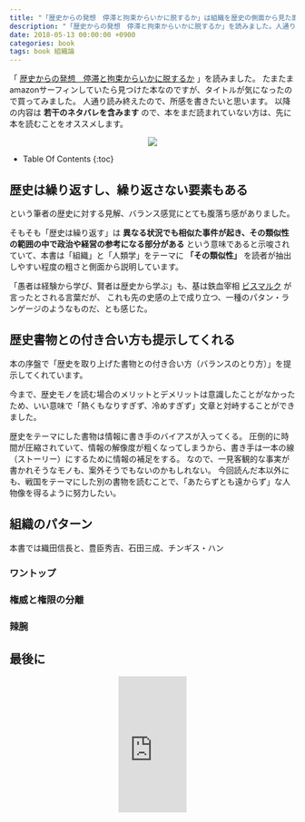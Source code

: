 ```yaml
---
title: "「歴史からの発想　停滞と拘束からいかに脱するか」は組織を歴史の側面から見た面白い一冊だった"
description: "「歴史からの発想　停滞と拘束からいかに脱するか」を読みました。人通り読み終えたので、所感を書きたいと思います。以降の内容は 若干のネタバレを含みますので、本をまだ読まれていない方は、先に本を読むことをオススメします。"
date: 2018-05-13 00:00:00 +0900
categories: book
tags: book 組織論
---
```


「 [歴史からの発想　停滞と拘束からいかに脱するか](https://www.amazon.co.jp/gp/product/4532192161/ref=as_li_tl?ie=UTF8&camp=247&creative=1211&creativeASIN=4532192161&linkCode=as2&tag=soudegesu-22&linkId=5513b5e79762b891cc2f9498116b17fa) 」を読みました。
たまたまamazonサーフィンしていたら見つけた本なのですが、タイトルが気になったので買ってみました。
人通り読み終えたので、所感を書きたいと思います。
以降の内容は **若干のネタバレを含みます** ので、本をまだ読まれていない方は、先に本を読むことをオススメします。

<div style="text-align: center">
<a target="_blank"  href="https://www.amazon.co.jp/gp/product/4532192161/ref=as_li_tl?ie=UTF8&camp=247&creative=1211&creativeASIN=4532192161&linkCode=as2&tag=soudegesu-22&linkId=5513b5e79762b891cc2f9498116b17fa"><img border="0" src="//ws-fe.amazon-adsystem.com/widgets/q?_encoding=UTF8&MarketPlace=JP&ASIN=4532192161&ServiceVersion=20070822&ID=AsinImage&WS=1&Format=_SL250_&tag=soudegesu-22" ></a><img src="//ir-jp.amazon-adsystem.com/e/ir?t=soudegesu-22&l=am2&o=9&a=4532192161" width="1" height="1" border="0" alt="" style="border:none !important; margin:0px !important;" />
</div>

* Table Of Contents
{:toc}

## 歴史は繰り返すし、繰り返さない要素もある

という筆者の歴史に対する見解、バランス感覚にとても腹落ち感がありました。

そもそも「歴史は繰り返す」は **異なる状況でも相似た事件が起き、その類似性の範囲の中で政治や経営の参考になる部分がある** という意味であると示唆されていて、本書は「組織」と「人類学」をテーマに **「その類似性」** を読者が抽出しやすい程度の粗さと側面から説明しています。

「愚者は経験から学び、賢者は歴史から学ぶ」も、基は鉄血宰相 [ビスマルク](https://ja.wikipedia.org/wiki/%E3%82%AA%E3%83%83%E3%83%88%E3%83%BC%E3%83%BB%E3%83%95%E3%82%A9%E3%83%B3%E3%83%BB%E3%83%93%E3%82%B9%E3%83%9E%E3%83%AB%E3%82%AF) が言ったとされる言葉だが、
これも先の史感の上で成り立つ、一種のパタン・ランゲージのようなものだ、とも感じた。

## 歴史書物との付き合い方も提示してくれる

本の序盤で「歴史を取り上げた書物との付き合い方（バランスのとり方）」を提示してくれています。

今まで、歴史モノを読む場合のメリットとデメリットは意識したことがなかったため、いい意味で「熱くもなりすぎず、冷めすぎず」文章と対峙することができました。

歴史をテーマにした書物は情報に書き手のバイアスが入ってくる。
圧倒的に時間が圧縮されていて、情報の解像度が粗くなってしまうから、書き手は一本の線（ストーリー）にするために情報の補足をする。
なので、一見客観的な事実が書かれそうなモノも、案外そうでもないのかもしれない。
今回読んだ本以外にも、戦国をテーマにした別の書物を読むことで、「あたらずとも遠からず」な人物像を得るように努力したい。

## 組織のパターン

本書では織田信長と、豊臣秀吉、石田三成、チンギス・ハン

### ワントップ


### 権威と権限の分離

### 辣腕

## 最後に


<div style="text-align: center">
<iframe style="width:120px;height:240px;" marginwidth="0" marginheight="0" scrolling="no" frameborder="0" src="https://rcm-fe.amazon-adsystem.com/e/cm?ref=qf_sp_asin_til&t=soudegesu-22&m=amazon&o=9&p=8&l=as1&IS2=1&detail=1&asins=4532192161&linkId=b7ee298049b596b0b64c1d72c3b60d8b&bc1=ffffff&lt1=_blank&fc1=333333&lc1=0066c0&bg1=ffffff&f=ifr">
</iframe>
</div>